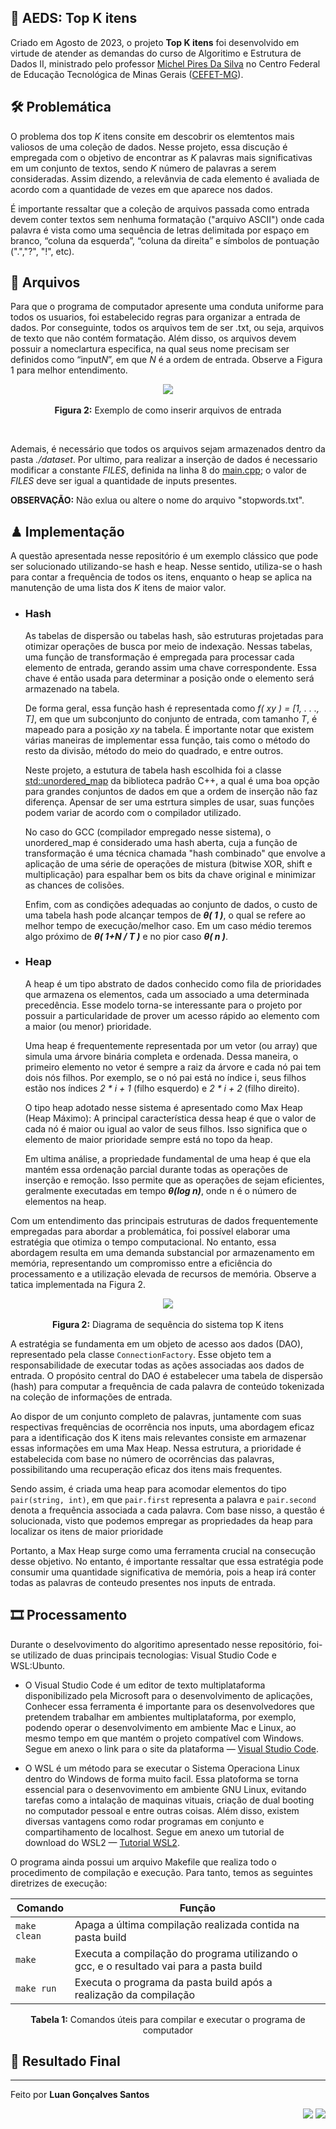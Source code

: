  <section>   
    <h1>📢 AEDS: Top K itens</h1>   
    <p>
        Criado em Agosto de 2023, o projeto <strong>Top K itens</strong> foi desenvolvido em virtude de atender as demandas do curso de Algoritimo e Estrutura de Dados II, ministrado pelo professor <a href="https://www.linkedin.com/in/michelpiressilva/?originalSubdomain=br" target="_blank">Michel Pires Da Silva</a> no Centro Federal de Educação Tecnológica de Minas Gerais (<a href="https://www.divinopolis.cefetmg.br/" target="_blank">CEFET-MG</a>).
    </p>
</section>
<section>
    <h2>🛠 Problemática</h2>
    <p>
        O problema dos top <i>K</i> itens consite em descobrir os elemtentos mais valiosos de uma coleção de dados. Nesse projeto, essa discução é empregada com o objetivo de encontrar as <i>K</i> palavras mais significativas em um conjunto de textos, sendo <i>K</i> número de palavras a serem consideradas. Assim dizendo, a relevânvia de cada elemento é avaliada de acordo com a quantidade de vezes em que aparece nos dados.  
    </p>
    <p>
            É importante ressaltar que a coleção de arquivos passada como entrada devem conter textos sem nenhuma formatação ("arquivo ASCII") onde cada palavra é vista como uma sequência de letras delimitada por espaço em branco, “coluna da esquerda”, “coluna da direita” e símbolos de pontuação (".","?", "!", etc).
    </p>
<section>
<section>
    <h2>📩 Arquivos</h2>
    <p>
        Para que o programa de computador apresente uma conduta uniforme para todos os usuarios, foi estabelecido regras para organizar a entrada de dados. Por conseguinte, todos os arquivos tem de ser .txt, ou seja, arquivos de texto que não contém formatação. Além disso, os arquivos devem possuir a nomeclartura especifica, na qual seus nome precisam ser definidos como “input<i>N</i>”, em que <i>N</i> é a ordem de entrada. Observe a Figura 1 para melhor entendimento.
    </p>
    <p align="center">
        <img src="img/img1.png">
        <br><br><strong>Figura 2:</strong> Exemplo de como inserir arquivos de entrada
    </p>
    <br>
    <p>
        Ademais, é necessário que todos os arquivos sejam armazenados dentro da pasta <i>./dataset</i>. Por ultimo, para realizar a inserção de dados é necessario modificar a constante <i>FILES</i>, definida na linha 8 do <a href="https://github.com/LuanLuL/AEDS---Top_K_Itens/blob/main/src/main.cpp" target="_blank">main.cpp</a>; o valor de <i>FILES</i> deve ser igual a quantidade de inputs presentes. 
    </p>
    <b>OBSERVAÇÃO:</B> Não exlua ou altere o nome do arquivo "stopwords.txt".
</section>
<section>
    <h2>♟ Implementação</h2>
    <p>
        A questão apresentada nesse repositório é um exemplo clássico que pode ser solucionado utilizando-se hash e heap. Nesse sentido, utiliza-se o hash para contar a frequência de todos os itens, enquanto o heap se aplica na manutenção de uma lista dos <i>K</i> itens de maior valor.
    </p>
    <ul>
        <li>
            <div>
                <h3>Hash</h3>
                <p>
                    As tabelas de dispersão ou tabelas hash, são estruturas projetadas para otimizar operações de busca por meio de indexação. Nessas tabelas, uma função de transformação é empregada para processar cada elemento de entrada, gerando assim uma chave correspondente. Essa chave é então usada para determinar a posição onde o elemento será armazenado na tabela.
                </p>
                <p>
                    De forma geral, essa função hash é representada como <i>f( xy ) = [1, . . ., T]</i>, em que um subconjunto do conjunto de entrada, com tamanho <i>T</i>, é mapeado para a posição <i>xy</i> na tabela. É importante notar que existem várias maneiras de implementar essa função, tais como o método do resto da divisão, método do meio do quadrado, e entre outros.
                </p>
                <p>
                    Neste projeto, a estutura de tabela hash escolhida foi a classe <a href="https://cplusplus.com/reference/unordered_map/unordered_map/" target="_blank"> std::unordered_map</a> da biblioteca padrão C++, a qual é uma boa opção para grandes conjuntos de dados em que a ordem de inserção não faz diferença. Apensar de ser uma estrtura simples de usar, suas funções podem variar de acordo com o compilador utilizado.
                </p>
                <p>
                    No caso do GCC (compilador empregado nesse sistema), o unordered_map é considerado uma hash aberta, cuja a função de transformação é uma técnica chamada "hash combinado" que envolve a aplicação de uma série de operações de mistura (bitwise XOR, shift e multiplicação) para espalhar bem os bits da chave original e minimizar as chances de colisões.
                </p>
                <p>
                    Enfim, com as condições adequadas ao conjunto de dados, o custo de uma tabela hash pode alcançar tempos de <b><i>θ( 1 )</i></b>, o qual se refere ao melhor tempo de execução/melhor caso. Em um caso médio teremos algo próximo de <b><i>θ( 1+N / T )</i></b> e no pior caso <b><i>θ( n )</i></b>.
                </p>
            </div>
        </li>
        <li>
            <div>
                <h3>Heap</h3>
                <p>
                    A heap é um tipo abstrato de dados conhecido como fila de prioridades que armazena os elementos, cada um associado a uma determinada precedência. Esse modelo torna-se interessante para o projeto por possuir a particularidade de prover um acesso rápido ao elemento com a maior (ou menor) prioridade.
                </p>
                <p>
                    Uma heap é frequentemente representada por um vetor (ou array) que simula uma árvore binária completa e ordenada. Dessa maneira, o primeiro elemento no vetor é sempre a raiz da árvore e cada nó pai tem dois nós filhos. Por exemplo, se o nó pai está no índice i, seus filhos estão nos índices <i>2 * i + 1</i> (filho esquerdo) e <i>2 * i + 2</i> (filho direito).
                </p>
                <p>
                    O tipo heap adotado nesse sistema é apresentado como Max Heap (Heap Máximo): A principal característica dessa heap é que o valor de cada nó é maior ou igual ao valor de seus filhos. Isso significa que o elemento de maior prioridade sempre está no topo da heap.
                </p>
                <p>
                    Em ultima análise, a propriedade fundamental de uma heap é que ela mantém essa ordenação parcial durante todas as operações de inserção e remoção. Isso permite que as operações de sejam eficientes, geralmente executadas em tempo <b><i>θ(log n)</i></b>, onde n é o número de elementos na heap.
                </p>
            </div>
        </li>
    </ul>
    <p>
        Com um entendimento das principais estruturas de dados frequentemente empregadas para abordar a problemática, foi possível elaborar uma estratégia que otimiza o tempo computacional. No entanto, essa abordagem resulta em uma demanda substancial por armazenamento em memória, representando um compromisso entre a eficiência do processamento e a utilização elevada de recursos de memória. Observe a tatica implementada na Figura 2.
    </p>
    <p align="center">
        <img src="img/img2.png">
        <br><br><strong>Figura 2:</strong> Diagrama de sequência do sistema top K itens
        </p>
    <p>
        A estratégia se fundamenta em um objeto de acesso aos dados (DAO), representado pela classe <code>ConnectionFactory</code>. Esse objeto tem a responsabilidade de executar todas as ações associadas aos dados de entrada. O propósito central do DAO é estabelecer uma tabela de dispersão (hash) para computar a frequência de cada palavra de conteúdo tokenizada na coleção de informações de entrada.
    </p>
    <p>
        Ao dispor de um conjunto completo de palavras, juntamente com suas respectivas frequências de ocorrência nos inputs, uma abordagem eficaz para a identificação dos K itens mais relevantes consiste em armazenar essas informações em uma Max Heap. Nessa estrutura, a prioridade é estabelecida com base no número de ocorrências das palavras, possibilitando uma recuperação eficaz dos itens mais frequentes.
    </p>
    <p>
        Sendo assim, é criada uma heap para acomodar elementos do tipo <code>pair(string, int)</code>, em que <code>pair.first</code> representa a palavra e <code>pair.second</code> denota a frequência associada a cada palavra. Com base nisso, a questão é solucionada, visto que podemos empregar as propriedades da heap para localizar os itens de maior prioridade
    </p>
    <p>
        Portanto, a Max Heap surge como uma ferramenta crucial na consecução desse objetivo. No entanto, é importante ressaltar que essa estratégia pode consumir uma quantidade significativa de memória, pois a heap irá conter todas as palavras de conteudo presentes nos inputs de entrada.
    </p>   
</section>
<section>
    <h2>🎞 Processamento</h2>
     <p>
        Durante o deselvovimento do algoritimo apresentado nesse repositório, foi-se utilizado de duas principais tecnologias: Visual Studio Code e WSL:Ubunto.
    </p>
    <ul>
        <li>    
            <p>
                O Visual Studio Code é um editor de texto multiplataforma disponibilizado pela Microsoft para o desenvolvimento de aplicações, Conhecer essa ferramenta é importante para os desenvolvedores que pretendem trabalhar em ambientes multiplataforma, por exemplo,  podendo operar o desenvolvimento em ambiente Mac e Linux, ao mesmo tempo em que mantém o projeto compatível com Windows. Segue em anexo o link para o site da plataforma — <a href="https://code.visualstudio.com/" target="_blank">Visual Studio Code</a>.
            </p>
        </li>
        <li>
            <p>O WSL é um método para se executar o Sistema Operaciona Linux dentro do Windows de forma muito facil. Essa platoforma se torna essencial para o desenvovimento em ambiente GNU Linux, evitando tarefas como a intalação de maquinas vituais, criação de dual booting no computador pessoal e entre outras coisas. Além disso, existem diversas vantagens como rodar programas em conjunto e compartihamento de localhost. Segue em anexo um  tutorial de download do WSL2 — <a href="https://youtu.be/hd6lxt5iVsg" target="_blank">Tutorial WSL2</a>.</p>
        </li>
    </ul>
    <p>
        O programa ainda possui um arquivo Makefile que realiza todo o procedimento de compilação e execução. Para tanto, temos as seguintes diretrizes de execução:
    </p>
    <div align="center">
        <table>
            <thead>
                <tr>
                    <th>Comando</th>
                    <th>Função</th>
                </tr>
            </thead>
            <tbody>
                <tr>
                    <td><code>make clean</code></td>
                    <td>Apaga a última compilação realizada contida na pasta build</td>
                </tr>
                <tr>
                    <td><code>make</code></td>
                    <td>Executa a compilação do programa utilizando o gcc, e o resultado vai para a pasta build</td>
                </tr>
                <tr>
                    <td><code>make run</code></td>
                    <td>Executa o programa da pasta build após a realização da compilação</td>
                </tr>
            </tbody>
        </table>
        <p align="center">
            <b>Tabela 1:</b> Comandos úteis para compilar e executar o programa de computador
        </p>
    </div>
    <p>
</section>
<section>
    <h2>🙌 Resultado Final</h2>

</section>
<section>
    <hr size="0.5">
    <div>
          <p>
           Feito por <strong>Luan Gonçalves Santos</strong>     
         </p>
         <p align="right">
          <a href="https://www.linkedin.com/in/luan-santos-9bb01920b/" taget="_blank"><img src="https://img.shields.io/badge/LinkedIn-0077B5?style=for-the-badge&logo=linkedin&logoColor=white"></a>
        <a href="https://www.instagram.com/luann_gsantos/" taget="_blank"><img src="https://img.shields.io/badge/Instagram-E4405F?style=for-the-badge&logo=instagram&logoColor=white"></a>
        <p>
    </div>
</section>